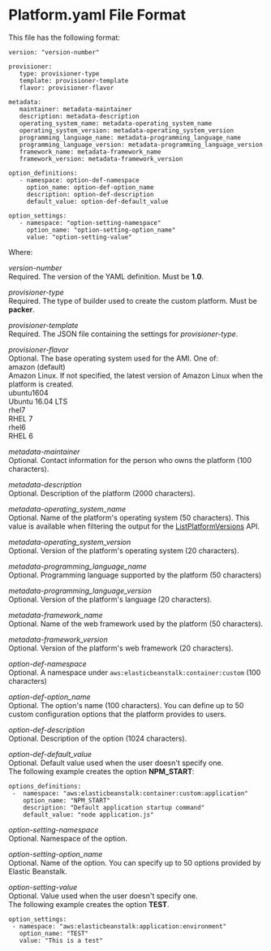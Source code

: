 # Platform\.yaml File Format<a name="platform-yaml-format"></a>

This file has the following format:

```
version: "version-number"

provisioner:
   type: provisioner-type
   template: provisioner-template
   flavor: provisioner-flavor
        
metadata:
   maintainer: metadata-maintainer
   description: metadata-description
   operating_system_name: metadata-operating_system_name
   operating_system_version: metadata-operating_system_version
   programming_language_name: metadata-programming_language_name
   programming_language_version: metadata-programming_language_version
   framework_name: metadata-framework_name
   framework_version: metadata-framework_version

option_definitions:
   - namespace: option-def-namespace
     option_name: option-def-option_name
     description: option-def-description
     default_value: option-def-default_value

option_settings:
   - namespace: "option-setting-namespace"
     option_name: "option-setting-option_name"
     value: "option-setting-value"
```

Where:

*version\-number*  
Required\. The version of the YAML definition\. Must be **1\.0**\.

*provisioner\-type*  
Required\. The type of builder used to create the custom platform\. Must be **packer**\.

*provisioner\-template*  
Required\. The JSON file containing the settings for *provisioner\-type*\.

*provisioner\-flavor*  
Optional\. The base operating system used for the AMI\. One of:     
amazon \(default\)  
Amazon Linux\. If not specified, the latest version of Amazon Linux when the platform is created\.  
ubuntu1604  
Ubuntu 16\.04 LTS  
rhel7  
RHEL 7  
rhel6  
RHEL 6

*metadata\-maintainer*  
Optional\. Contact information for the person who owns the platform \(100 characters\)\.

*metadata\-description*  
Optional\. Description of the platform \(2000 characters\)\.

*metadata\-operating\_system\_name*  
Optional\. Name of the platform's operating system \(50 characters\)\. This value is available when filtering the output for the [ListPlatformVersions](http://docs.aws.amazon.com/elasticbeanstalk/latest/api/API_ListPlatformVersions.html) API\.

*metadata\-operating\_system\_version*  
Optional\. Version of the platform's operating system \(20 characters\)\.

*metadata\-programming\_language\_name*  
Optional\. Programming language supported by the platform \(50 characters\)

*metadata\-programming\_language\_version*  
Optional\. Version of the platform's language \(20 characters\)\.

*metadata\-framework\_name*  
Optional\. Name of the web framework used by the platform \(50 characters\)\.

*metadata\-framework\_version*  
Optional\. Version of the platform's web framework \(20 characters\)\.

*option\-def\-namespace*  
Optional\. A namespace under `aws:elasticbeanstalk:container:custom` \(100 characters\)

*option\-def\-option\_name*  
Optional\. The option's name \(100 characters\)\. You can define up to 50 custom configuration options that the platform provides to users\.

*option\-def\-description*  
Optional\. Description of the option \(1024 characters\)\.

*option\-def\-default\_value*  
Optional\. Default value used when the user doesn't specify one\.  
The following example creates the option **NPM\_START**:  

```
options_definitions:
 -  namespace: "aws:elasticbeanstalk:container:custom:application"
    option_name: "NPM_START"
    description: "Default application startup command"
    default_value: "node application.js"
```

*option\-setting\-namespace*  
Optional\. Namespace of the option\.

*option\-setting\-option\_name*  
Optional\. Name of the option\. You can specify up to 50 options provided by Elastic Beanstalk\.

*option\-setting\-value*  
Optional\. Value used when the user doesn't specify one\.  
The following example creates the option **TEST**\.  

```
option_settings:
 - namespace: "aws:elasticbeanstalk:application:environment"
   option_name: "TEST"
   value: "This is a test"
```
